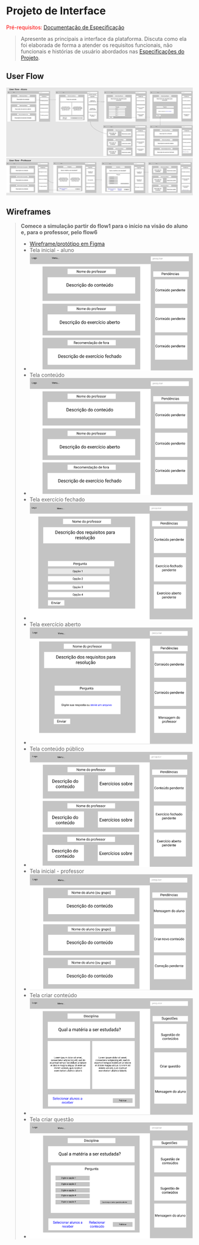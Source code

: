 
# Projeto de Interface

<span style="color:red">Pré-requisitos: <a href="2-Especificação.md"> Documentação de Especificação</a></span>

> Apresente as principais a interface da plataforma. Discuta como ela
> foi elaborada de forma a atender os requisitos funcionais, não
> funcionais e histórias de usuário abordados nas [Especificações do
> Projeto](2-Especificação.md).

## User Flow

![Userflow Aluno](images/userflow_aluno.jpg)
![Userflow Professor](images/userflow_professor.jpg)

## Wireframes
> **Comece a simulação partir do flow1 para o início na visão do aluno e, para o professor, pelo flow6**
> - [Wireframe/protótipo em Figma](https://www.figma.com/file/L89OVGDIpEiy2j9DCtDdIu/Wireframes-PCD?node-id=0%3A1)
> - Tela inicial - aluno
> - ![Tela inicial - aluno](images/userflow1.png)
> - Tela conteúdo
> - ![Tela conteúdo privado](images/userflow1.png)
> - Tela exercício fechado
> - ![Tela exercício fechado](images/userflow3.png)
> - Tela exercício aberto
> - ![Tela exercício aberto](images/userflow4.png)
> - Tela conteúdo público
> - ![Tela conteúdo público](images/userflow5.png)
> - Tela inicial - professor
> - ![Tela inicial - professor](images/userflow1p.png)
> - Tela criar conteúdo
> - ![Tela criar conteúdo](images/userflow2p.png)
> - Tela criar questão
> - ![Tela criar questão](images/userflow3p.png)
